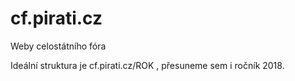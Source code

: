 # cf.pirati.cz
Weby celostátního fóra

Ideální struktura je cf.pirati.cz/ROK , přesuneme sem i ročník 2018.
